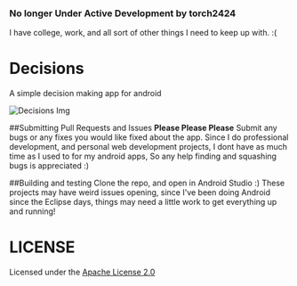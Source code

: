 ### No longer Under Active Development by torch2424
I have college, work, and all sort of other things I need to keep up with. :(

# Decisions
A simple decision making app for android

![Decisions Img](https://files.aaronthedev.com/$/m9ehz)

##Submitting Pull Requests and Issues
**Please Please Please** Submit any bugs or any fixes you would like fixed about the app. 
Since I do professional development, and personal web development projects,
I dont have as much time as I used to for my android apps,
So any help finding and squashing bugs is appreciated :)

##Building and testing
Clone the repo, and open in Android Studio :) These projects may have weird issues opening, since I've been doing
Android since the Eclipse days, things may need a little work to get everything up and running!


# LICENSE

Licensed under the [Apache License 2.0](http://choosealicense.com/licenses/apache-2.0/)

